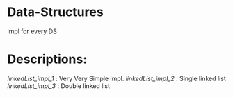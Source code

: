 # Data-Structures
impl for every DS

# Descriptions:

*linkedList_impl_1* : Very Very Simple impl.
*linkedList_impl_2* : Single linked list
*linkedList_impl_3* : Double linked list

